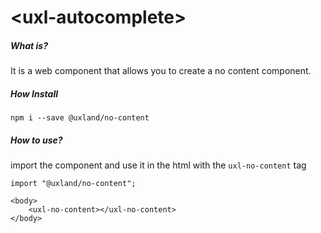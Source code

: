 # \<uxl-autocomplete\>

##### What is?

It is a web component that allows you to create a no content component.

##### How Install

```
npm i --save @uxland/no-content
```

##### How to use?

import the component and use it in the html with the `uxl-no-content` tag

```
import "@uxland/no-content";

<body>
    <uxl-no-content></uxl-no-content>
</body>
```
